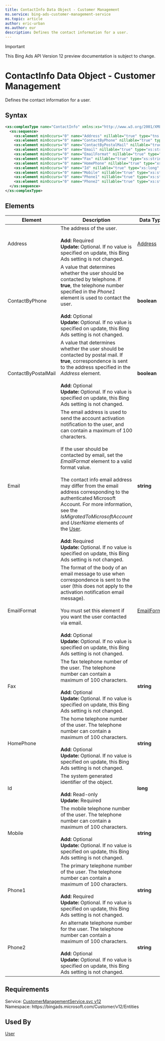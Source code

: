```yaml
---
title: ContactInfo Data Object - Customer Management
ms.service: bing-ads-customer-management-service
ms.topic: article
author: eric-urban
ms.author: eur
description: Defines the contact information for a user.
---
```

> [!IMPORTANT]
> This Bing Ads API Version 12 preview documentation is subject to change.
# ContactInfo Data Object - Customer Management
Defines the contact information for a user.

## Syntax
```xml
<xs:complexType name="ContactInfo" xmlns:xs="http://www.w3.org/2001/XMLSchema">
  <xs:sequence>
    <xs:element minOccurs="0" name="Address" nillable="true" type="tns:Address" />
    <xs:element minOccurs="0" name="ContactByPhone" nillable="true" type="xs:boolean" />
    <xs:element minOccurs="0" name="ContactByPostalMail" nillable="true" type="xs:boolean" />
    <xs:element minOccurs="0" name="Email" nillable="true" type="xs:string" />
    <xs:element minOccurs="0" name="EmailFormat" nillable="true" type="tns:EmailFormat" />
    <xs:element minOccurs="0" name="Fax" nillable="true" type="xs:string" />
    <xs:element minOccurs="0" name="HomePhone" nillable="true" type="xs:string" />
    <xs:element minOccurs="0" name="Id" nillable="true" type="xs:long" />
    <xs:element minOccurs="0" name="Mobile" nillable="true" type="xs:string" />
    <xs:element minOccurs="0" name="Phone1" nillable="true" type="xs:string" />
    <xs:element minOccurs="0" name="Phone2" nillable="true" type="xs:string" />
  </xs:sequence>
</xs:complexType>
```

## <a name="elements"></a>Elements

|Element|Description|Data Type|
|-----------|---------------|-------------|
|<a name="address"></a>Address|The address of the user.<br/><br/>**Add:** Required<br/>**Update:** Optional. If no value is specified on update, this Bing Ads setting is not changed.|[Address](address.md)|
|<a name="contactbyphone"></a>ContactByPhone|A value that determines whether the user should be contacted by telephone. If **true**, the telephone number specified in the *Phone1* element is used to contact the user.<br/><br/>**Add:** Optional<br/>**Update:** Optional. If no value is specified on update, this Bing Ads setting is not changed.|**boolean**|
|<a name="contactbypostalmail"></a>ContactByPostalMail|A value that determines whether the user should be contacted by postal mail. If **true**, correspondence is sent to the address specified in the *Address* element.<br/><br/>**Add:** Optional<br/>**Update:** Optional. If no value is specified on update, this Bing Ads setting is not changed.|**boolean**|
|<a name="email"></a>Email|The email address is used to send the account activation notification to the user, and can contain a maximum of 100 characters.<br /><br />If the user should be contacted by email, set the *EmailFormat* element to a valid format value.<br /><br /> The contact info email address may differ from the email address corresponding to the authenticated Microsoft Account. For more information, see the *IsMigratedToMicrosoftAccount* and *UserName* elements of the [User](../customer-management-service/user.md).<br/><br/>**Add:** Required<br/>**Update:** Optional. If no value is specified on update, this Bing Ads setting is not changed.|**string**|
|<a name="emailformat"></a>EmailFormat|The format of the body of an email message to use when correspondence is sent to the user (this does not apply to the activation notification email message).<br /><br />You must set this element if you want the user contacted via email.<br/><br/>**Add:** Optional<br/>**Update:** Optional. If no value is specified on update, this Bing Ads setting is not changed.|[EmailFormat](emailformat.md)|
|<a name="fax"></a>Fax|The fax telephone number of the user. The telephone number can contain a maximum of 100 characters.<br/><br/>**Add:** Optional<br/>**Update:** Optional. If no value is specified on update, this Bing Ads setting is not changed.|**string**|
|<a name="homephone"></a>HomePhone|The home telephone number of the user. The telephone number can contain a maximum of 100 characters.<br/><br/>**Add:** Optional<br/>**Update:** Optional. If no value is specified on update, this Bing Ads setting is not changed.|**string**|
|<a name="id"></a>Id|The system generated identifier of the object.<br/><br/>**Add:** Read-only<br/>**Update:** Required|**long**|
|<a name="mobile"></a>Mobile|The mobile telephone number of the user. The telephone number can contain a maximum of 100 characters.<br/><br/>**Add:** Optional<br/>**Update:** Optional. If no value is specified on update, this Bing Ads setting is not changed.|**string**|
|<a name="phone1"></a>Phone1|The primary telephone number of the user. The telephone number can contain a maximum of 100 characters.<br/><br/>**Add:** Required<br/>**Update:** Optional. If no value is specified on update, this Bing Ads setting is not changed.|**string**|
|<a name="phone2"></a>Phone2|An alternate telephone number for the user. The telephone number can contain a maximum of 100 characters.<br/><br/>**Add:** Optional<br/>**Update:** Optional. If no value is specified on update, this Bing Ads setting is not changed.|**string**|

## Requirements
Service: [CustomerManagementService.svc v12](https://clientcenter.api.bingads.microsoft.com/Api/CustomerManagement/v12/CustomerManagementService.svc)  
Namespace: https\://bingads.microsoft.com/Customer/v12/Entities  

## Used By
[User](user.md)  
